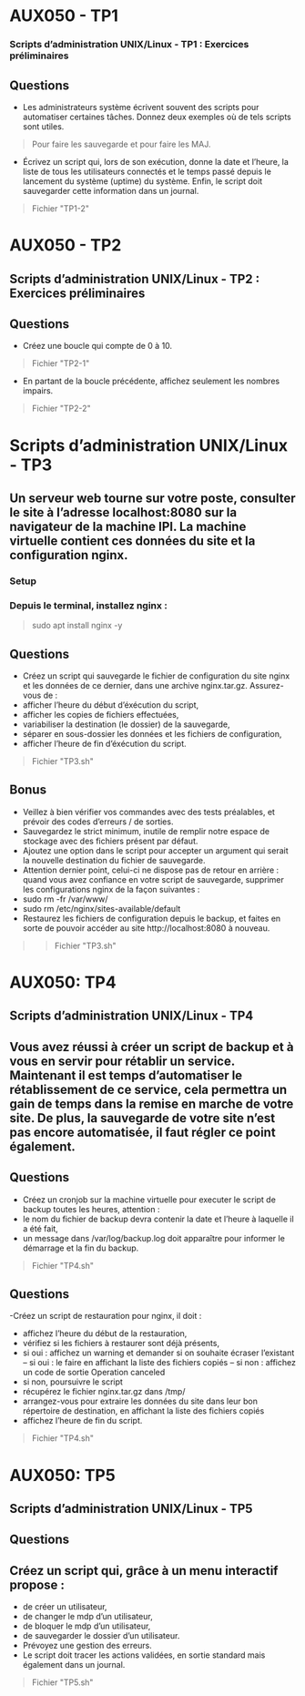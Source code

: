 # AUX050 - TP1

### Scripts d’administration UNIX/Linux - TP1 : Exercices préliminaires

## Questions

- Les administrateurs système écrivent souvent des scripts pour automatiser certaines tâches. Donnez deux exemples où de tels scripts sont utiles.
> Pour faire les sauvegarde et pour faire les MAJ.
- Écrivez un script qui, lors de son exécution, donne la date et l’heure, la liste de tous les utilisateurs connectés et le temps passé depuis le lancement du système (uptime) du système. Enfin, le script doit sauvegarder cette information dans un journal.
> Fichier "TP1-2"

# AUX050 - TP2

## Scripts d’administration UNIX/Linux - TP2 : Exercices préliminaires

## Questions

- Créez une boucle qui compte de 0 à 10.
> Fichier "TP2-1"
- En partant de la boucle précédente, affichez seulement les nombres impairs.
> Fichier "TP2-2"

# Scripts d’administration UNIX/Linux - TP3

## Un serveur web tourne sur votre poste, consulter le site à l’adresse localhost:8080 sur la navigateur de la machine IPI. La machine virtuelle contient ces données du site et la configuration nginx.

### Setup

### Depuis le terminal, installez nginx : 
> sudo apt install nginx -y

## Questions

- Créez un script qui sauvegarde le fichier de configuration du site nginx et les données de ce dernier, dans une archive nginx.tar.gz. Assurez-vous de :
- afficher l’heure du début d’éxécution du script,
- afficher les copies de fichiers effectuées,
- variabiliser la destination (le dossier) de la sauvegarde,
- séparer en sous-dossier les données et les fichiers de configuration,
- afficher l’heure de fin d’éxécution du script.
> Fichier "TP3.sh"

## Bonus

- Veillez à bien vérifier vos commandes avec des tests préalables, et prévoir des codes d’erreurs / de sorties.
- Sauvegardez le strict minimum, inutile de remplir notre espace de stockage avec des fichiers présent par défaut.
- Ajoutez une option dans le script pour accepter un argument qui serait la nouvelle destination du fichier de sauvegarde.
- Attention dernier point, celui-ci ne dispose pas de retour en arrière : quand vous avez confiance en votre script de sauvegarde, supprimer les configurations nginx de la façon suivantes :
- sudo rm -fr /var/www/
- sudo rm /etc/nginx/sites-available/default
- Restaurez les fichiers de configuration depuis le backup, et faites en sorte de pouvoir accéder au site http://localhost:8080 à nouveau.
> > Fichier "TP3.sh"

# AUX050: TP4

## Scripts d’administration UNIX/Linux - TP4

## Vous avez réussi à créer un script de backup et à vous en servir pour rétablir un service. Maintenant il est temps d’automatiser le rétablissement de ce service, cela permettra un gain de temps dans la remise en marche de votre site. De plus, la sauvegarde de votre site n’est pas encore automatisée, il faut régler ce point également.

## Questions

- Créez un cronjob sur la machine virtuelle pour executer le script de backup toutes les heures, attention :
- le nom du fichier de backup devra contenir la date et l’heure à laquelle il a été fait,
- un message dans /var/log/backup.log doit apparaître pour informer le démarrage et la fin du backup.
> Fichier "TP4.sh"

## Questions

-Créez un script de restauration pour nginx, il doit :
- affichez l’heure du début de la restauration,
- vérifiez si les fichiers à restaurer sont déjà présents,
- si oui : affichez un warning et demander si on souhaite écraser l’existant – si oui : le faire en affichant la liste des fichiers copiés – si non : affichez un code de sortie Operation canceled
- si non, poursuivre le script
- récupérez le fichier nginx.tar.gz dans /tmp/
- arrangez-vous pour extraire les données du site dans leur bon répertoire de destination, en affichant la liste des fichiers copiés
- affichez l’heure de fin du script.
> Fichier "TP4.sh"

# AUX050: TP5

## Scripts d’administration UNIX/Linux - TP5

## Questions

## Créez un script qui, grâce à un menu interactif propose :
- de créer un utilisateur,
- de changer le mdp d’un utilisateur,
- de bloquer le mdp d’un utilisateur,
- de sauvegarder le dossier d’un utilisateur.
- Prévoyez une gestion des erreurs.
- Le script doit tracer les actions validées, en sortie standard mais également dans un journal.
> Fichier "TP5.sh"
